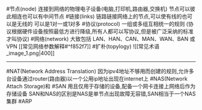#节点(node)
	连接到网络的物理电子设备(电脑,打印机,路由器,交换机)
	节点可以彼此相连也可以有中间节点
#链接(links)
	链路链接网络上的节点,可以使有线的也可以是无线的
	可以是1对一或1对多
#协议(protocol) 
	一组或多组互相统一的规则    (协议根据硬件设备按照最低方进行降级,所有人都可以写协议,但是被广泛采纳的标准才叫协议)
#网络(network) 
	大致包括 LAN、HAN、CAN、MAN、W​​AN、BAN 或 VPN
	[[常见网络参数解释#^f852f7]]
#扩朴(topylogy)
	![[常见术语_image_1.png|400]]

---
#NAT(Network Address Translation)
	因为ipv4地址不够用而创建的规则,允许多台设备通过router(路由器)以一个公用ip地址出现在internet上
#NAS(Network Attach Storage)和 #SAN
	用且仅用于存储的设备,配备一个网卡连接上网络后作为存储设备
	SAN和NAS的区别是NAS是单节点出现故障无容错,SAN相当于一个NAS集群
#ARP
	







